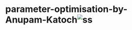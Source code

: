 # parameter-optimisation-by-Anupam-Katoch![ss](https://user-images.githubusercontent.com/99984265/233202780-8b584687-1b14-4460-bfbb-1e83ed30f01d.png)
